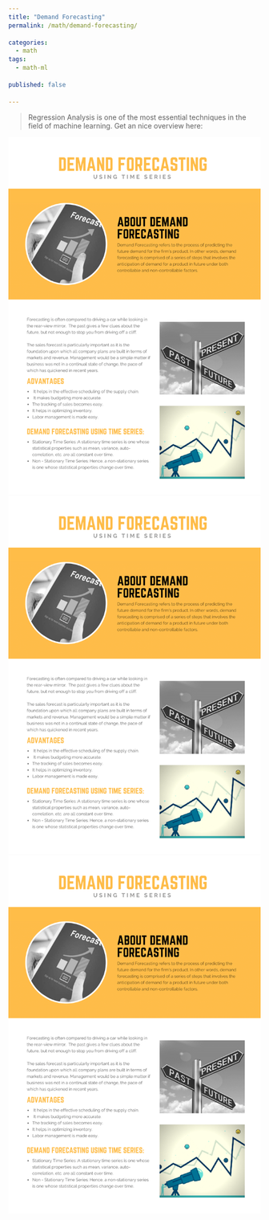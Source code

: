 ```yaml
---
title: "Demand Forecasting"
permalink: /math/demand-forecasting/

categories:
  - math
tags:
  - math-ml
  
published: false

---
```


> Regression Analysis is one of the most essential techniques in the field of machine learning. Get an nice overview here:

<img src="/assets/images/math/demand-forecasting/Demand-Forecasting-1.png" alt="demand forecasting info graphic"/>
<img src="/assets/images/math/demand-forecasting/Demand-Forecasting-1.png" alt="demand forecasting info graphic"/>
<img src="/assets/images/math/demand-forecasting/Demand-Forecasting-1.png" alt="demand forecasting info graphic"/>
